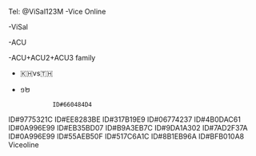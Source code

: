 Tel: @ViSal123M
-Vice Online
 
-ViSal

-ACU

-ACU+ACU2+ACU3 family

- 🇰🇭vs🇹🇭

- ១២

               ID#660484D4
ID#9775321C
ID#EE8283BE
ID#317B19E9
ID#06774237
ID#4B0DAC61
ID#0A996E99
ID#EB35BD07
ID#B9A3EB7C
ID#9DA1A302
ID#7AD2F37A
ID#0A996E99
ID#55AEB50F
ID#517C6A1C
ID#8B1EB96A
ID#BFB010A8
                  Viceoline            
